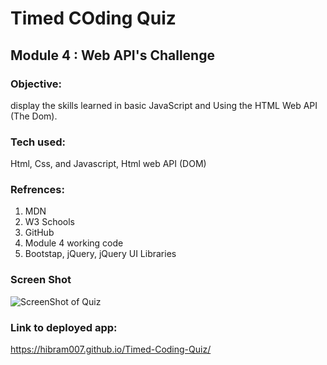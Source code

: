 # Timed COding Quiz

## Module 4 : Web API's Challenge

### Objective:
display the skills learned in basic JavaScript and Using the HTML Web API (The Dom).

### Tech used:
Html, Css, and Javascript, Html web API (DOM)

### Refrences: 
1) MDN
2) W3 Schools
3) GitHub
4) Module 4 working code
5) Bootstap, jQuery, jQuery UI Libraries

### Screen Shot
![ScreenShot of Quiz](/path/to/image.jpg)
### Link to deployed app:
https://hibram007.github.io/Timed-Coding-Quiz/ 
